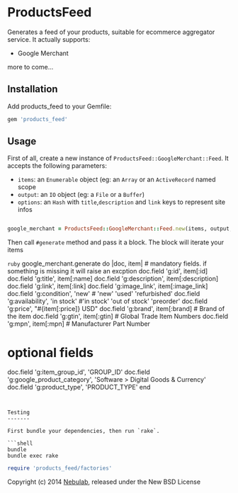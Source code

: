 ProductsFeed
=================

Generates a feed of your products, suitable for ecommerce aggregator service.
It actually supports:

* Google Merchant

more to come...

Installation
------------

Add products_feed to your Gemfile:

```ruby
gem 'products_feed'
```

Usage
-----

First of all, create a new instance of `ProductsFeed::GoogleMerchant::Feed`. It
accepts the following parameters:

* `items`: an `Enumerable` object (eg: an `Array` or an `ActiveRecord` named scope
* `output`: an `IO` object (eg: a `File` or a `Buffer`)
* `options`: an `Hash` with `title`,`description` and `link` keys to represent site infos


```ruby

google_merchant = ProductsFeed::GoogleMerchant::Feed.new(items, output, options)
```

Then call `#generate` method and pass it a block. The block will iterate your items

```ruby```
google_merchant.generate do |doc, item|
  # mandatory fields. if something is missing it will raise an excption
  doc.field 'g:id', item[:id]
  doc.field 'g:title', item[:name]
  doc.field 'g:description', item[:description]
  doc.field 'g:link', item[:link]
  doc.field 'g:image_link', item[:image_link]
  doc.field 'g:condition', 'new' # 'new' 'used' 'refurbished'
  doc.field 'g:availability', 'in stock' #'in stock' 'out of stock' 'preorder'
  doc.field 'g:price', "#{item[:price]} USD"
  doc.field 'g:brand', item[:brand] # Brand of the item
  doc.field 'g:gtin', item[:gtin] # Global Trade Item Numbers
  doc.field 'g:mpn', item[:mpn] # Manufacturer Part Number

  # optional fields
  doc.field 'g:item_group_id', 'GROUP_ID'
  doc.field 'g:google_product_category', 'Software > Digital Goods & Currency'
  doc.field 'g:product_type', 'PRODUCT_TYPE'
end
```


Testing
-------

First bundle your dependencies, then run `rake`.

```shell
bundle
bundle exec rake
```

```ruby
require 'products_feed/factories'
```

Copyright (c) 2014 [Nebulab](http://nebulab.it), released under the New BSD License
